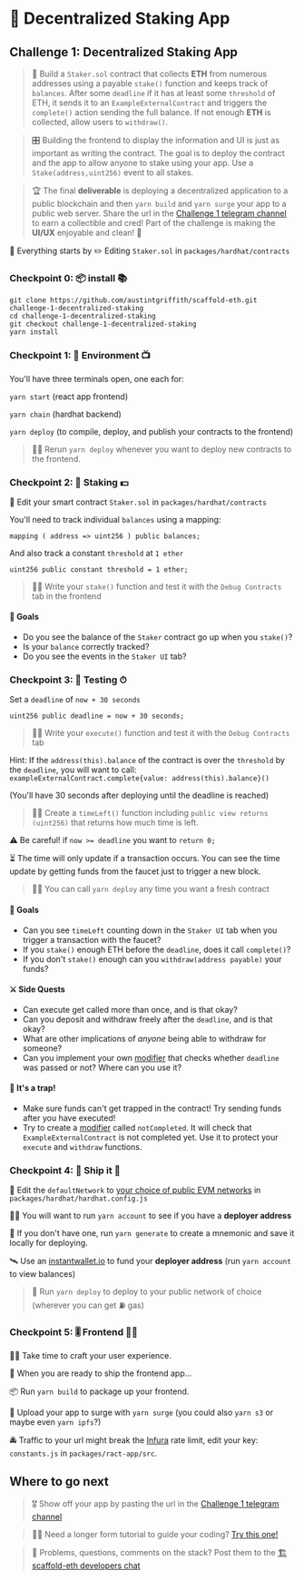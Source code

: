 # 🥩 Decentralized Staking App

## Challenge 1: Decentralized Staking App

> 🏦 Build a `Staker.sol` contract that collects **ETH** from numerous addresses using a payable `stake()` function and keeps track of `balances`. After some `deadline` if it has at least some `threshold` of ETH, it sends it to an `ExampleExternalContract` and triggers the `complete()` action sending the full balance. If not enough **ETH** is collected, allow users to `withdraw()`.

> 🎛 Building the frontend to display the information and UI is just as important as writing the contract. The goal is to deploy the contract and the app to allow anyone to stake using your app. Use a `Stake(address,uint256)` event to all stakes.

> 🏆 The final **deliverable** is deploying a decentralized application to a public blockchain and then `yarn build` and `yarn surge` your app to a public web server. Share the url in the [Challenge 1 telegram channel](https://t.me/joinchat/E6r91UFt4oMJlt01) to earn a collectible and cred! Part of the challenge is making the **UI/UX** enjoyable and clean! 🤩

🧫 Everything starts by ✏️ Editing `Staker.sol` in `packages/hardhat/contracts`

### Checkpoint 0: 📦 install 📚

```text
git clone https://github.com/austintgriffith/scaffold-eth.git challenge-1-decentralized-staking
cd challenge-1-decentralized-staking
git checkout challenge-1-decentralized-staking
yarn install
```

### Checkpoint 1: 🔭 Environment 📺

You'll have three terminals open, one each for:

`yarn start` \(react app frontend\)

`yarn chain` \(hardhat backend\)

`yarn deploy` \(to compile, deploy, and publish your contracts to the frontend\)

> 👩‍💻 Rerun `yarn deploy` whenever you want to deploy new contracts to the frontend.

### Checkpoint 2: 🥩 Staking 💵

🔏 Edit your smart contract `Staker.sol` in `packages/hardhat/contracts`

You'll need to track individual `balances` using a mapping:

```text
mapping ( address => uint256 ) public balances;
```

And also track a constant `threshold` at `1 ether`

```text
uint256 public constant threshold = 1 ether;
```

> 👩‍💻 Write your `stake()` function and test it with the `Debug Contracts` tab in the frontend

#### **🥅 Goals**

*  Do you see the balance of the `Staker` contract go up when you `stake()`?
*  Is your `balance` correctly tracked?
*  Do you see the events in the `Staker UI` tab?

### Checkpoint 3: 🔬 Testing ⏱

Set a `deadline` of `now + 30 seconds`

```text
uint256 public deadline = now + 30 seconds;
```

> 👩‍💻 Write your `execute()` function and test it with the `Debug Contracts` tab

Hint: If the `address(this).balance` of the contract is over the `threshold` by the `deadline`, you will want to call: `exampleExternalContract.complete{value: address(this).balance}()`

\(You'll have 30 seconds after deploying until the deadline is reached\)

> 👩‍💻 Create a `timeLeft()` function including `public view returns (uint256)` that returns how much time is left.

⚠️ Be careful! if `now >= deadline` you want to `return 0;`

⏳ The time will only update if a transaction occurs. You can see the time update by getting funds from the faucet just to trigger a new block.

> 👩‍💻 You can call `yarn deploy` any time you want a fresh contract

#### **🥅 Goals**

*  Can you see `timeLeft` counting down in the `Staker UI` tab when you trigger a transaction with the faucet?
*  If you `stake()` enough ETH before the `deadline`, does it call `complete()`?
*  If you don't `stake()` enough can you `withdraw(address payable)` your funds?

#### ⚔️ Side Quests

*  Can execute get called more than once, and is that okay?
*  Can you deposit and withdraw freely after the `deadline`, and is that okay?
*  What are other implications of _anyone_ being able to withdraw for someone?
*  Can you implement your own [modifier](https://solidity-by-example.org/function-modifier/) that checks whether `deadline` was passed or not? Where can you use it?

#### 🐸 It's a trap!

*  Make sure funds can't get trapped in the contract! Try sending funds after you have executed!
*  Try to create a [modifier](https://solidity-by-example.org/function-modifier/) called `notCompleted`. It will check that `ExampleExternalContract` is not completed yet. Use it to protect your `execute` and `withdraw` functions.

### Checkpoint 4: 🚢 Ship it 🚁

📡 Edit the `defaultNetwork` to [your choice of public EVM networks](https://ethereum.org/en/developers/docs/networks/) in `packages/hardhat/hardhat.config.js`

👩‍🚀 You will want to run `yarn account` to see if you have a **deployer address**

🔐 If you don't have one, run `yarn generate` to create a mnemonic and save it locally for deploying.

🛰 Use an [instantwallet.io](https://instantwallet.io/) to fund your **deployer address** \(run `yarn account` to view balances\)

> 🚀 Run `yarn deploy` to deploy to your public network of choice \(wherever you can get ⛽️ gas\)

### Checkpoint 5: 🎚 Frontend 🧘‍♀️

👩‍🎤 Take time to craft your user experience.

📡 When you are ready to ship the frontend app...

📦 Run `yarn build` to package up your frontend.

💽 Upload your app to surge with `yarn surge` \(you could also `yarn s3` or maybe even `yarn ipfs`?\)

🚔 Traffic to your url might break the [Infura](https://infura.io/) rate limit, edit your key: `constants.js` in `packages/ract-app/src`.

## Where to go next

> 🎖 Show off your app by pasting the url in the [Challenge 1 telegram channel](https://t.me/joinchat/E6r91UFt4oMJlt01)

> 👩‍🔬 Need a longer form tutorial to guide your coding? [Try this one!](https://github.com/austintgriffith/scaffold-eth/tree/staking-app-tutorial)

> 💬 Problems, questions, comments on the stack? Post them to the [🏗 scaffold-eth developers chat](https://t.me/joinchat/F7nCRK3kI93PoCOk)

